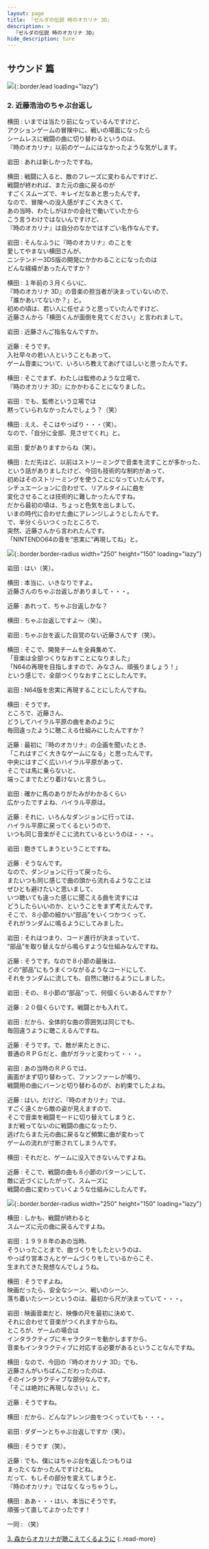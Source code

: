 ```yaml
---
layout: page
title: 『ゼルダの伝説 時のオカリナ 3D』
description: >
  『ゼルダの伝説 時のオカリナ 3D』
hide_description: ture
---
```


## サウンド 篇

![](/interviews/jp/3ds/aqej/vol1/img/mainvisual2.jpg){:.border.lead loading="lazy"}

### 2. 近藤浩治のちゃぶ台返し

横田
: いまでは当たり前になっているんですけど、<br>アクションゲームの冒険中に、戦いの場面になったら<br>シームレスに戦闘の曲に切り替わるというのは、<br>『時のオカリナ』以前のゲームにはなかったような気がします。

岩田
: あれは新しかったですね。

横田
: 戦闘に入ると、敵のフレーズに変わるんですけど、<br>戦闘が終われば、また元の曲に戻るのが<br>すごくスムーズで、キレイだなあと思ったんです。<br>なので、冒険への没入感がすごく大きくて、<br>あの当時、わたしがほかの会社で働いていたから<br>こう言うわけではないんですけど、<br>『時のオカリナ』は自分のなかではすごい名作なんです。

岩田
: そんなふうに『時のオカリナ』のことを<br>愛してやまない横田さんが、<br>ニンテンドー3DS版の開発にかかわることになったのは<br>どんな経緯があったんですか？

横田
: １年前の３月くらいに、<br>『時のオカリナ 3D』の音楽の担当者が決まっていないので、<br>「誰かあいてないか？」と。<br>初めの頃は、若い人に任せようと思っていたんですけど、<br>近藤さんから「横田くんが面倒を見てください」と言われまして。

岩田
: 近藤さんご指名なんですか。

近藤
: そうです。<br>入社早々の若い人ということもあって、<br>ゲーム音楽について、いろいろ教えてあげてほしいと思ったんです。

横田
: そこでまず、わたしは監修のような立場で、<br>『時のオカリナ 3D』にかかわることになりました。

岩田
: でも、監修という立場では<br>黙っていられなかったんでしょう？（笑）

横田
: ええ、そこはやっぱり・・・（笑）。<br>なので、「自分に全部、見させてくれ」と。<br>

岩田
: 愛がありますからね（笑）。

横田
: ただ先ほど、以前はストリーミングで音楽を流すことが多かった、<br>という話がありましたけど、今回も技術的な制約があって、<br>初めはそのストリーミングを使うことになっていたんです。<br>シチュエーションに合わせて、リアルタイムに曲を<br>変化させることは技術的に難しかったんですね。<br>だから最初の頃は、ちょっと色気を出しまして、<br>いまの時代に合わせた曲にアレンジしようとしたんです。<br>で、半分くらいつくったところで、<br>突然、近藤さんから言われたんです。<br>「NINTENDO64の音を“忠実に”再現してね」と。

![](/interviews/jp/3ds/aqej/vol1/img/photo4.jpg){:.border.border-radius width="250" height="150"  loading="lazy"}

岩田
: はい（笑）。

横田
: 本当に、いきなりですよ。<br>近藤さんのちゃぶ台返しがありまして・・・。

近藤
: あれって、ちゃぶ台返しかな？

横田
: ちゃぶ台返しですよ～（笑）。

岩田
: ちゃぶ台を返した自覚のない近藤さんです（笑）。

横田
: そこで、開発チームを全員集めて、<br>「音楽は全部つくりなおすことになりました」<br>「N64の再現を目指しますので、みなさん、頑張りましょう！」<br>という感じで、全部つくりなおすことにしたんです。

岩田
: N64版を忠実に再現することにしたんですね。

横田
: そうです。<br>ところで、近藤さん、<br>どうしてハイラル平原の曲をあのように<br>毎回違ったように聴こえる仕組みにしたんですか？

近藤
: 最初に『時のオカリナ』の企画を聞いたとき、<br>「これはすごく大きなゲームになる」と思ったんです。<br>中央にはすごく広いハイラル平原があって、<br>そこでは馬に乗らないと、<br>端っこまでたどり着けないと言うし。

岩田
: 確かに馬のありがたみがわかるくらい<br>広かったですよね、ハイラル平原は。

近藤
: それに、いろんなダンジョンに行っては、<br>ハイラル平原に戻ってくるというので、<br>いつも同じ音楽がそこに流れているというのは・・・。

岩田
: 飽きてしまうということですね。

近藤
: そうなんです。<br>なので、ダンジョンに行って戻ったら、<br>またいつも同じ感じで曲の頭から流れるようなことは<br>ぜひとも避けたいと思いまして、<br>いつ聴いても違った感じに聞こえる曲を流すには<br>どうしたらいいのか、ということをまず考えたんです。<br>そこで、８小節の細かい“部品”をいくつかつくって、<br>それがランダムに鳴るようにしてみました。

岩田
: それはつまり、コード進行が決まっていて、<br>“部品”を取り替えながら鳴らすような仕組みなんですね。

近藤
: そうです。なので８小節の最後は、<br>どの“部品”にもうまくつながるようなコードにして、<br>それをランダムに流しても、自然に聴けるようにしました。

岩田
: その、８小節の“部品”って、何個くらいあるんですか？

近藤
: ２０個くらいです。戦闘とかも入れて。

岩田
: だから、全体的な曲の雰囲気は同じでも、<br>毎回違うように聴こえるんですね。

近藤
: そうです。で、敵が来たときに、<br>普通のＲＰＧだと、曲がガラッと変わって・・・。

岩田
: あの当時のＲＰＧでは、<br>画面がまず切り替わって、ファンファーレが鳴り、<br>戦闘用の曲にバーンと切り替わるのが、お約束でしたよね。

近藤
: はい。だけど、『時のオカリナ』では、<br>すごく遠くから敵の姿が見えますので、<br>そこで音楽を戦闘モードに切り替えてしまうと、<br>まだ戦ってないのに戦闘の曲になったり、<br>逃げたらまた元の曲に戻るなど頻繁に曲が変わって<br>ゲームの流れが寸断されてしまうんです。

横田
: それだと、ゲームに没入できないんですよね。

近藤
: そこで、戦闘の曲も８小節のパターンにして、<br>敵に近づくにしたがって、スムーズに<br>戦闘の曲に変わっていくような仕組みにしたんです。

![](/interviews/jp/3ds/aqej/vol1/img/photo5.jpg){:.border.border-radius width="250" height="150"  loading="lazy"}

横田
: しかも、戦闘が終わると<br>スムーズに元の曲に戻るんですよね。

岩田
: １９９８年のあの当時、<br>そういったことまで、曲づくりをしたというのは、<br>やっぱり宮本さんとゲームづくりをしているからこそ、<br>生まれてきた発想なんでしょうね。

横田
: そうですよね。<br>映画だったら、安全なシーン、戦いのシーン、<br>落ち着いたシーンというのは、最初から尺が決まっていて・・・。

岩田
: 映画音楽だと、映像の尺を最初に決めて、<br>それに合わせて音楽がつくれますからね。<br>ところが、ゲームの場合は<br>インタラクティブにキャラクターを動かしますから、<br>音楽もインタラクティブに対応する必要があるということなんですね。

横田
: なので、今回の『時のオカリナ 3D』でも、<br>近藤さんがいちばんこだわったのは、<br>そのインタラクティブな部分なんです。<br>「そこは絶対に再現しなさい」と。

近藤
: そうですね。

横田
: だから、どんなアレンジ曲をつくっていても・・・。

岩田
: ダダーンとちゃぶ台返しですか（笑）。

横田
: そうです（笑）。

近藤
: でも、僕にはちゃぶ台を返したつもりは<br>まったくなかったんですけどね。<br>だって、もしその部分を変えてしまうと、<br>『時のオカリナ』ではなくなっちゃうし。

横田
: ああ・・・はい、本当にそうです。<br>頑張って直してよかったです！

一同
: （笑）

[3. 森からオカリナが聴こえてくるように](3.md)
{:.read-more}
